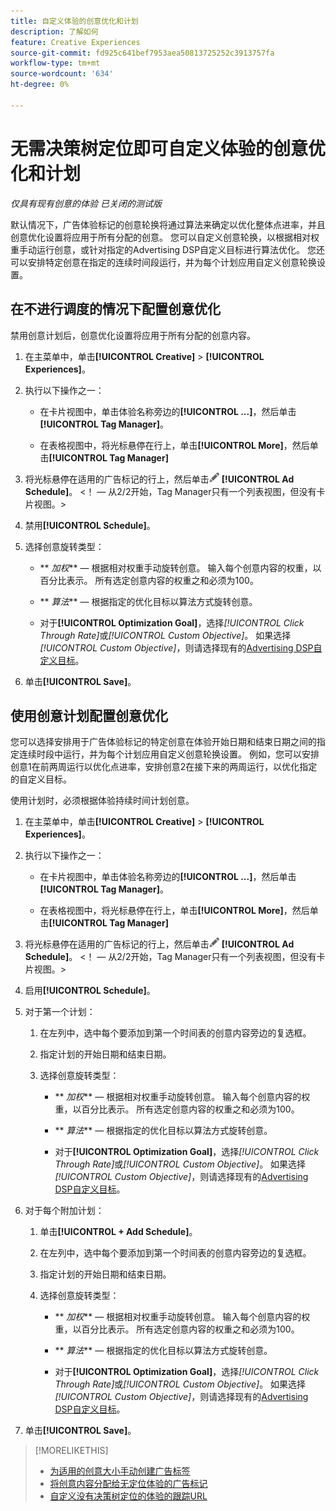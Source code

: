```yaml
---
title: 自定义体验的创意优化和计划
description: 了解如何
feature: Creative Experiences
source-git-commit: fd925c641bef7953aea50813725252c3913757fa
workflow-type: tm+mt
source-wordcount: '634'
ht-degree: 0%

---
```


# 无需决策树定位即可自定义体验的创意优化和计划

*仅具有现有创意的体验*
*已关闭的测试版*

默认情况下，广告体验标记的创意轮换将通过算法来确定以优化整体点进率，并且创意优化设置将应用于所有分配的创意。 您可以自定义创意轮换，以根据相对权重手动运行创意，或针对指定的Advertising DSP自定义目标进行算法优化。 <!-- verify -->您还可以安排特定创意在指定的连续时间段运行，并为每个计划应用自定义创意轮换设置。

## 在不进行调度的情况下配置创意优化

禁用创意计划后，创意优化设置将应用于所有分配的创意内容。

1. 在主菜单中，单击&#x200B;**[!UICONTROL Creative]** > **[!UICONTROL Experiences]**。

1. 执行以下操作之一：

   * 在卡片视图中，单击体验名称旁边的&#x200B;**[!UICONTROL ...]**，然后单击&#x200B;**[!UICONTROL Tag Manager]**。

   * 在表格视图中，将光标悬停在行上，单击&#x200B;**[!UICONTROL More]**，然后单击&#x200B;**[!UICONTROL Tag Manager]**

1. 将光标悬停在适用的广告标记的行上，然后单击![广告计划](/help/creative/assets/edit-gray.png "编辑跟踪URL") **[!UICONTROL Ad Schedule]**。 <!-- For targeted experiences, this is "Edit Schedules" -->&lt;！ — 从2/2开始，Tag Manager只有一个列表视图，但没有卡片视图。>

1. 禁用&#x200B;**[!UICONTROL Schedule]**。

1. 选择创意旋转类型：

   * ** *加权*** — 根据相对权重手动旋转创意。 输入每个创意内容的权重，以百分比表示。 所有选定创意内容的权重之和必须为100。

   * ** *算法*** — 根据指定的优化目标以算法方式旋转创意。

   * 对于&#x200B;**[!UICONTROL Optimization Goal]**，选择&#x200B;*[!UICONTROL Click Through Rate]*&#x200B;或&#x200B;*[!UICONTROL Custom Objective]*。  如果选择&#x200B;*[!UICONTROL Custom Objective]*，则请选择现有的[Advertising DSP自定义目标](/help/dsp/optimization/custom-goal.md)。<!-- Verify -->

1. 单击&#x200B;**[!UICONTROL Save]**。

## 使用创意计划配置创意优化

您可以选择安排用于广告体验标记的特定创意在体验开始日期和结束日期之间的指定连续时段中运行，并为每个计划应用自定义创意轮换设置。 例如，您可以安排创意1在前两周运行以优化点进率，安排创意2在接下来的两周运行，以优化指定的自定义目标。

使用计划时，必须根据体验持续时间计划创意。

1. 在主菜单中，单击&#x200B;**[!UICONTROL Creative]** > **[!UICONTROL Experiences]**。

1. 执行以下操作之一：

   * 在卡片视图中，单击体验名称旁边的&#x200B;**[!UICONTROL ...]**，然后单击&#x200B;**[!UICONTROL Tag Manager]**。

   * 在表格视图中，将光标悬停在行上，单击&#x200B;**[!UICONTROL More]**，然后单击&#x200B;**[!UICONTROL Tag Manager]**

1. 将光标悬停在适用的广告标记的行上，然后单击![广告计划](/help/creative/assets/edit-gray.png "编辑跟踪URL") **[!UICONTROL Ad Schedule]**。 <!-- For targeted experiences, this is "Edit Schedules" -->&lt;！ — 从2/2开始，Tag Manager只有一个列表视图，但没有卡片视图。>

1. 启用&#x200B;**[!UICONTROL Schedule]**。

1. 对于第一个计划：

   1. 在左列中，选中每个要添加到第一个时间表的创意内容旁边的复选框。

   1. 指定计划的开始日期和结束日期。

   1. 选择创意旋转类型：

      * ** *加权*** — 根据相对权重手动旋转创意。 输入每个创意内容的权重，以百分比表示。 所有选定创意内容的权重之和必须为100。

      * ** *算法*** — 根据指定的优化目标以算法方式旋转创意。

      * 对于&#x200B;**[!UICONTROL Optimization Goal]**，选择&#x200B;*[!UICONTROL Click Through Rate]*&#x200B;或&#x200B;*[!UICONTROL Custom Objective]*。  如果选择&#x200B;*[!UICONTROL Custom Objective]*，则请选择现有的[Advertising DSP自定义目标](/help/dsp/optimization/custom-goal.md)。<!-- Verify -->

1. 对于每个附加计划：

   1. 单击&#x200B;**[!UICONTROL + Add Schedule]**。

   1. 在左列中，选中每个要添加到第一个时间表的创意内容旁边的复选框。

   1. 指定计划的开始日期和结束日期。

   1. 选择创意旋转类型：

      * ** *加权*** — 根据相对权重手动旋转创意。 输入每个创意内容的权重，以百分比表示。 所有选定创意内容的权重之和必须为100。

      * ** *算法*** — 根据指定的优化目标以算法方式旋转创意。

      * 对于&#x200B;**[!UICONTROL Optimization Goal]**，选择&#x200B;*[!UICONTROL Click Through Rate]*&#x200B;或&#x200B;*[!UICONTROL Custom Objective]*。  如果选择&#x200B;*[!UICONTROL Custom Objective]*，则请选择现有的[Advertising DSP自定义目标](/help/dsp/optimization/custom-goal.md)。<!-- Verify -->

1. 单击&#x200B;**[!UICONTROL Save]**。

>[!MORELIKETHIS]
>
>* [为适用的创意大小手动创建广告标签](/help/creative/experiences/experience-tag-create-manually.md)
>* [将创意内容分配给无定位体验的广告标记](experience-tag-assign-creatives.md)
>* [自定义没有决策树定位的体验的跟踪URL](experience-tracking-urls-no-targeting.md)
